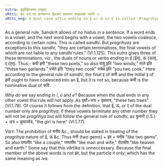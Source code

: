 ```yaml
---
sutra: ईदूदेद्विवचनम् प्रगृह्यम्
vRtti: ईत् उत् एत् इत्येवमन्तं द्विवचनं शब्दरूपं प्रगृह्यसंज्ञं भवति ॥
vRtti_eng: A dual case affix ending in ई or ऊ or ए is called _Pragrihya_, or excepted vowels which do not admit of _sandhi_ or conjunction.
---
```

As a general rule, Sanskrit allows of no hiatus in a sentence. If a word ends in a vowel, and the next word begins with a vowel, the two vowels coalesce, according to certain rules. This is called _sandhi_. But _pragrihyas_ are exceptions to this _sandhi_, "they are certain terminations, the final vowels of which are not liable to any _sandhi_ rules." (VI.1.125). This _sutra_ gives three of these terminations, viz., the duals of nouns or verbs ending in ई (ईत्), ऊ (ऊत्), ए (एत्). Thus:- कवी इमौ "these two poets," so also वायू इति "two winds;" माले इति "these two garlands." पचेते इति "they two cook" पचेथे इति "you two cook." Here according to the general rule of _sandhi_, the final इ of कवी and the initial इ of इमौ ought to have coalesced into an ई, but it is not so, because कवी is the nominative dual of कवि.

Why do we say ending in _ī_, _ū_ and _e_? Because when the dual ends in any other vowel this rule will not apply. As वृक्षौ+अत्र = वृक्षावत्र, "these two trees" (VI.1.78). Of course it follows from the definition, that ई, ऊ, or ए of the dual number only are _pragrihya_; if these vowels terminate any other number they will not be _pragřihya_ but will follow the general rule of _sandhi_, as कुमारी (I.S.) + अत्र = कुमार्य्यत्र, "the girl is here" (VI.1.77).

_Vart_: The prohibition of मनीव &c., should be stated in treating of the _pragrihya_ nature of ई, ऊ &c. Thus मनी (two gems) + इव = मनीव "like two gems". So also दम्पतीव "like a couple," जम्पतीव "like man and wife," रोदसीव "like heaven and earth." Some say that this _vårtika_ is unneccessary. Because the final member of the above words is not इव, but the particle व only; which has the same meaning as _iva_.
